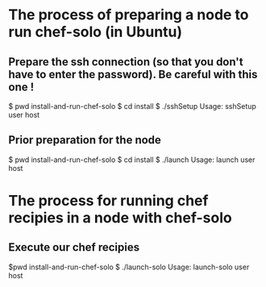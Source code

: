 # The process of preparing a node to run chef-solo (in Ubuntu)

## Prepare the ssh connection (so that you don't have to enter the password). Be careful with this one !

$ pwd
install-and-run-chef-solo
$ cd install
$ ./sshSetup
Usage: sshSetup user host

## Prior preparation for the node

$ pwd
install-and-run-chef-solo
$ cd install
$ ./launch
Usage: launch user host

# The process for running chef recipies in a node with chef-solo

## Execute our chef recipies

$pwd
install-and-run-chef-solo
$ ./launch-solo
Usage: launch-solo user host

